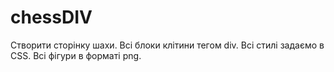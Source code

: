 # chessDIV
Створити сторінку шахи. Всі блоки клітини тегом div. Всі стилі задаємо в CSS. Всі фігури в форматі png.
